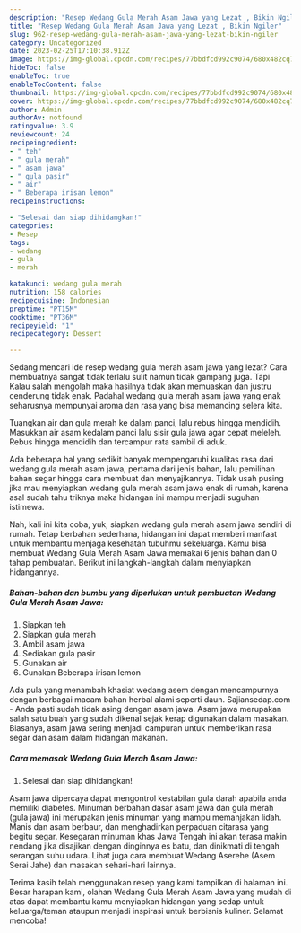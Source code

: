 ```yaml
---
description: "Resep Wedang Gula Merah Asam Jawa yang Lezat , Bikin Ngiler"
title: "Resep Wedang Gula Merah Asam Jawa yang Lezat , Bikin Ngiler"
slug: 962-resep-wedang-gula-merah-asam-jawa-yang-lezat-bikin-ngiler
category: Uncategorized
date: 2023-02-25T17:10:38.912Z
image: https://img-global.cpcdn.com/recipes/77bbdfcd992c9074/680x482cq70/wedang-gula-merah-asam-jawa-foto-resep-utama.jpg
hideToc: false
enableToc: true
enableTocContent: false
thumbnail: https://img-global.cpcdn.com/recipes/77bbdfcd992c9074/680x482cq70/wedang-gula-merah-asam-jawa-foto-resep-utama.jpg
cover: https://img-global.cpcdn.com/recipes/77bbdfcd992c9074/680x482cq70/wedang-gula-merah-asam-jawa-foto-resep-utama.jpg
author: Admin
authorAv: notfound
ratingvalue: 3.9
reviewcount: 24
recipeingredient:
- " teh"
- " gula merah"
- " asam jawa"
- " gula pasir"
- " air"
- " Beberapa irisan lemon"
recipeinstructions:

- "Selesai dan siap dihidangkan!"
categories:
- Resep
tags:
- wedang
- gula
- merah

katakunci: wedang gula merah 
nutrition: 158 calories
recipecuisine: Indonesian
preptime: "PT15M"
cooktime: "PT36M"
recipeyield: "1"
recipecategory: Dessert

---
```



Sedang mencari ide resep wedang gula merah asam jawa yang lezat? Cara membuatnya sangat tidak terlalu sulit namun tidak gampang juga. Tapi Kalau salah mengolah maka hasilnya tidak akan memuaskan dan justru cenderung tidak enak. Padahal wedang gula merah asam jawa yang enak seharusnya mempunyai aroma dan rasa yang bisa memancing selera kita.


Tuangkan air dan gula merah ke dalam panci, lalu rebus hingga mendidih. Masukkan air asam kedalam panci lalu sisir gula jawa agar cepat meleleh. Rebus hingga mendidih dan tercampur rata sambil di aduk.

Ada beberapa hal yang sedikit banyak mempengaruhi kualitas rasa dari wedang gula merah asam jawa, pertama dari jenis bahan, lalu pemilihan bahan segar hingga cara membuat dan menyajikannya. Tidak usah pusing jika mau menyiapkan wedang gula merah asam jawa enak di rumah, karena asal sudah tahu triknya maka hidangan ini mampu menjadi suguhan istimewa.


Nah, kali ini kita coba, yuk, siapkan wedang gula merah asam jawa sendiri di rumah. Tetap berbahan sederhana, hidangan ini dapat memberi manfaat untuk membantu menjaga kesehatan tubuhmu sekeluarga. Kamu bisa membuat Wedang Gula Merah Asam Jawa memakai 6 jenis bahan dan 0 tahap pembuatan. Berikut ini langkah-langkah dalam menyiapkan hidangannya.

<!--inarticleads1-->

##### Bahan-bahan dan bumbu yang diperlukan untuk pembuatan Wedang Gula Merah Asam Jawa:

1. Siapkan  teh
1. Siapkan  gula merah
1. Ambil  asam jawa
1. Sediakan  gula pasir
1. Gunakan  air
1. Gunakan  Beberapa irisan lemon


Ada pula yang menambah khasiat wedang asem dengan mencampurnya dengan berbagai macam bahan herbal alami seperti daun. Sajiansedap.com - Anda pasti sudah tidak asing dengan asam jawa. Asam jawa merupakan salah satu buah yang sudah dikenal sejak kerap digunakan dalam masakan. Biasanya, asam jawa sering menjadi campuran untuk memberikan rasa segar dan asam dalam hidangan makanan. 

<!--inarticleads2-->

##### Cara memasak Wedang Gula Merah Asam Jawa:


1. Selesai dan siap dihidangkan!

Asam jawa dipercaya dapat mengontrol kestabilan gula darah apabila anda memiliki diabetes. Minuman berbahan dasar asam jawa dan gula merah (gula jawa) ini merupakan jenis minuman yang mampu memanjakan lidah. Manis dan asam berbaur, dan menghadirkan perpaduan citarasa yang begitu segar. Kesegaran minuman khas Jawa Tengah ini akan terasa makin nendang jika disajikan dengan dinginnya es batu, dan dinikmati di tengah serangan suhu udara. Lihat juga cara membuat Wedang Aserehe (Asem Serai Jahe) dan masakan sehari-hari lainnya. 

Terima kasih telah menggunakan resep yang kami tampilkan di halaman ini. Besar harapan kami, olahan Wedang Gula Merah Asam Jawa yang mudah di atas dapat membantu kamu menyiapkan hidangan yang sedap untuk keluarga/teman ataupun menjadi inspirasi untuk berbisnis kuliner. Selamat mencoba!
